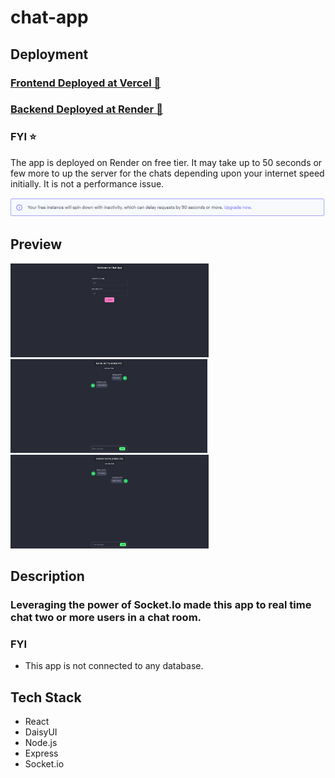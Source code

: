 # chat-app

## Deployment

### [Frontend Deployed at Vercel 🔗](https://chat-app-rho-topaz.vercel.app/)
### [Backend Deployed at Render 🔗](https://chat-app-cnpi.onrender.com)

### FYI ⭐
The app is deployed on Render on free tier. It may take up to 50 seconds or few more to up the server for the chats depending upon your internet speed initially. It is not a performance issue.

<img src='./docs/assets/01.png'>

## Preview

<img src='./docs/assets/02.png' height="150">
<img src='./docs/assets/03.png' height="150">
<img src='./docs/assets/04.png' height="150">


## Description

### Leveraging the power of Socket.Io made this app to real time chat two or more users in a chat room.

### FYI
- This app is not connected to any database.


## Tech Stack
- React
- DaisyUI
- Node.js
- Express
- Socket.io